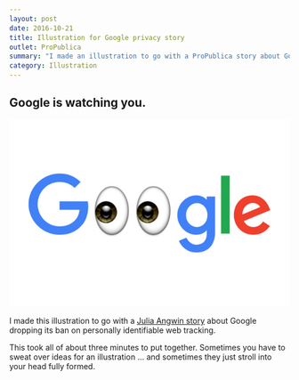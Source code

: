 ```yaml
---
layout: post
date: 2016-10-21
title: Illustration for Google privacy story
outlet: ProPublica
summary: "I made an illustration to go with a ProPublica story about Google dropping its ban on personally identifiable web tracking."
category: Illustration
---
```


## Google is watching you.

<img src="/assets/img/20161021-google-privacy-630x420.jpg" alt="Google logo with eyeballs instead of O's"/>

I made this illustration to go with a [Julia Angwin story](https://www.propublica.org/article/google-has-quietly-dropped-ban-on-personally-identifiable-web-tracking) about Google dropping its ban on personally identifiable web tracking.

This took all of about three minutes to put together. Sometimes you have to sweat over ideas for an illustration ... and sometimes they just stroll into your head fully formed.
